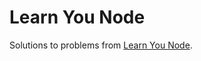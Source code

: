 # Learn You Node

Solutions to problems from
[Learn You Node](https://github.com/workshopper/learnyounode).
